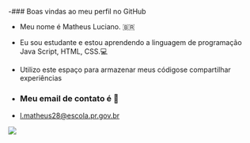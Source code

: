-### Boas vindas ao meu perfil no GitHub

- Meu nome é Matheus Luciano. 🇧🇷
  
- Eu sou estudante e estou aprendendo a linguagem de programação Java Script, HTML, CSS.💻
- Utilizo este espaço para armazenar meus códigose compartilhar experiências

- ### Meu email de contato é 📧
- l.matheus28@escola.pr.gov.br


![](https://media.tenor.com/7nUicBg467QAAAAC/bunny-rabbit.gif)
